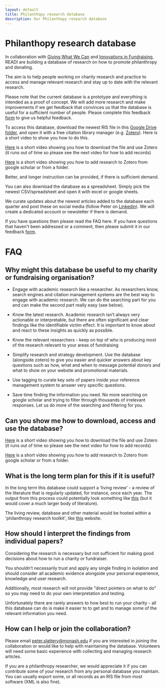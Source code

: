 ```yaml
---
layout: default
title: Philanthopy research database
description: Our Philanthopy research database
---
```


# Philanthopy research database

In collaboration with [Giving What We Can](https://www.givingwhatwecan.org/) and [Innovations in Fundraising](https://innovationsinfundraising.org/), READI are building a database of research on how to promote philanthropy and donating. 

The aim is to help people working on charity research and practice to access and manage relevant research and stay up to date with the relevant research.

Please note that the current database is a prototype and everything is intended as a proof of concept. We will add more research and make improvements if we get feedback that convinces us that the database is useful for a sufficient number of people. Please complete this feedback [form](https://forms.gle/cj8ERsfyYJV7co3H8) to give us helpful feedback.

To access this database, download the newest RIS file in this [Google Drive folder](https://drive.google.com/drive/folders/1VuA1nQticmyN5dBxPYkCilqncP4AFWiL?usp=sharing), and open it with a free citation library manager (e.g. [Zotero](https://www.zotero.org/)). Here is a short video to show you how to do this.

[Here](https://www.loom.com/share/b9a970a9f35d49c48fd9f078439842c8) is a short video showing you how to download the file and use Zotero (it runs out of time so please see the next video for how to add records)

[Here](https://www.loom.com/share/e518fa2a43854dca9dfeec07ec0b1171) is a short video showing you how to add research to Zotero from google scholar or from a folder.

Better, and longer instruction can be provided, if there is sufficient demand.

You can also download the database as a spreadsheet. Simply pick the newest CSV/spreadsheet and open it with excel or google sheets.

We curate updates about the newest articles added to the database each quarter and post these on social media (follow Peter on [Linkedin](https://www.linkedin.com/in/peterslattery1/)). We will create a dedicated account or newsletter if there is demand.

If you have questions then please read the FAQ here. If you have questions that haven't been addressed or a comment, then please submit it in our feedback [form](https://forms.gle/cj8ERsfyYJV7co3H8).

# FAQ

## Why might this database be useful to my charity or fundraising organisation?
 
* Engage with academic research like a researcher. As researchers know, search engines and citation management systems are the best way to engage with academic research.  We can do the searching part for you and can make the second part really easy (see below).
 
* Know the latest research. Academic research isn’t always very actionable or interpretable, but there are often significant and clear findings like the identifiable victim effect. It is important to know about and react to these insights as quickly as possible. 
 
* Know the relevant researchers - keep on top of who is producing most of the research relevant to your areas of fundraising
 
* Simplify research and strategy development. Use the database (alongside zotero) to give you easier and quicker answers about key questions such as how, what and when to message potential donors and what to show on your website and promotional materials.
 
* Use tagging to curate key sets of papers inside your reference management system to answer very specific questions. 
 
* Save time finding the information you need. No more searching on google scholar and trying to filter through thousands of irrelevant responses. Let us do more of the searching and filtering for you.
 
## Can you show me how to download, access and use the database?
[Here](https://www.loom.com/share/b9a970a9f35d49c48fd9f078439842c8) is a short video showing you how to download the file and use Zotero (it runs out of time so please see the next video for how to add records)

[Here](https://www.loom.com/share/e518fa2a43854dca9dfeec07ec0b1171) is a short video showing you how to add research to Zotero from google scholar or from a folder.

## What is the long term plan for this if it is useful?
In the long term this database could support a ‘living review’ - a review of the literature that is regularly updated, for instance, once each year. The output from this process could potentially look something like [this](https://docs.google.com/document/d/1osAwuO1J9L2z3PDGQn6UkFEA-4vs5WV9eJ5hAASnS7o/edit) (but it would cover a much larger body of literature).

The living review, database and other material would be hosted within a 'philanthropy research toolkit', like [this](https://sites.google.com/monash.edu/behaviourworks-scaleup-toolkit/) website.

## How should I interpret the findings from individual papers?
Considering the research is necessary but not sufficient for making good decisions about how to run a charity or fundraiser. 

You shouldn’t necessarily trust and apply any single finding in isolation and should consider all academic evidence alongside your personal experience, knowledge and user research. 

Additionally, most research will not provide "direct pointers on what to do" so you may need to do your own interpretation and testing.

Unfortunately there are rarely answers to how best to run your charity - all this database can do is make it easier to to get and to manage some of the relevant information you need.

## How can I help or join the collaboration?
Please email peter.slattery@monash.edu if you are interested in joining the collaboration or would like to help with maintaining the database. Volunteers will need some basic experience with collecting and managing research articles. 

If you are a philanthropy researcher, we would appreciate it if you can contribute some of your research from any personal database you maintain. You can usually export some, or all records as an RIS file from most software (XML is also fine).
